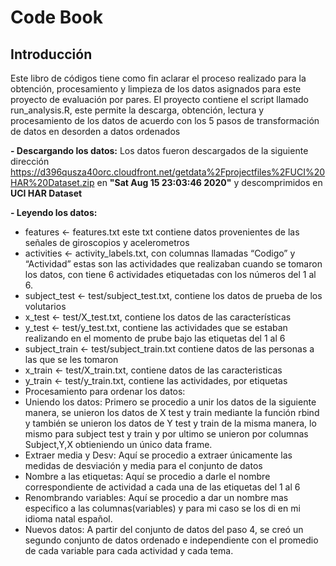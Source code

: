 # Code Book
## Introducción
Este libro de códigos tiene como fin aclarar el proceso realizado para la obtención, procesamiento y limpieza de los datos asignados para este proyecto de evaluación por pares.
El proyecto contiene el script llamado run_analysis.R, este permite la descarga, obtención, lectura y procesamiento de los datos de acuerdo con los 5 pasos de transformación de datos en desorden a datos ordenados

**- Descargando los datos:** Los datos fueron descargados de la siguiente dirección https://d396qusza40orc.cloudfront.net/getdata%2Fprojectfiles%2FUCI%20HAR%20Dataset.zip en **"Sat Aug 15 23:03:46 2020"** y descomprimidos en **UCI HAR Dataset**


**- Leyendo los datos:**
- features <- features.txt este txt contiene datos provenientes de las señales de giroscopios y acelerometros
- activities <- activity_labels.txt, con columnas llamadas “Codigo” y “Actividad” estas son las actividades que realizaban cuando se tomaron los datos, con tiene 6           actividades etiquetadas con los números del 1 al 6.
- subject_test <- test/subject_test.txt, contiene los datos de prueba de los volutarios
- x_test <- test/X_test.txt, contiene los datos de las características
- y_test <- test/y_test.txt, contiene las actividades que se estaban realizando en el momento de prube bajo las etiquetas del 1 al 6
-	subject_train <- test/subject_train.txt contiene datos de las personas a las que se les tomaron
-	x_train <- test/X_train.txt, contiene datos de las caracteristicas
-	y_train <- test/y_train.txt, contiene las actividades, por etiquetas
-	Procesamiento para ordenar los datos:
-	Uniendo los datos: Primero se procedio a unir los datos de la siguiente manera, se unieron los datos de X test y train mediante la función rbind y también se unieron los datos de Y test y train de la misma manera, lo mismo para subject test y train y por ultimo se unieron por columnas Subject,Y,X obtieniendo un único data frame.
-	Extraer media y Desv: Aquí se procedio a extraer únicamente las medidas de desviación y media para el conjunto de datos
-	Nombre a las etiquetas: Aquí se procedio a darle el nombre correspondiente de actividad a cada una de las etiquetas del 1 al 6
-	Renombrando variables: Aquí se procedio a dar un nombre mas especifico a las columnas(variables) y para mi caso se los di en mi idioma natal español.
-	Nuevos datos: A partir del conjunto de datos del paso 4, se creó un segundo conjunto de datos ordenado e independiente con el promedio de cada variable para cada actividad y cada tema.

